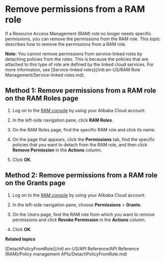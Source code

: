 # Remove permissions from a RAM role

If a Resource Access Management \(RAM\) role no longer needs specific permissions, you can remove the permissions from the RAM role. This topic describes how to remove the permissions from a RAM role.

**Note:** You cannot remove permissions from service-linked roles by detaching policies from the roles. This is because the policies that are attached to this type of role are defined by the linked cloud services. For more information, see [Service-linked roles](/intl.en-US/RAM Role Management/Service-linked roles.md).

## Method 1: Remove permissions from a RAM role on the RAM Roles page

1.  Log on to the [RAM console](https://ram.console.aliyun.com/) by using your Alibaba Cloud account.

2.  In the left-side navigation pane, click **RAM Roles**.

3.  On the RAM Roles page, find the specific RAM role and click its name.

4.  On the page that appears, click the **Permissions** tab, find the specific policies that you want to detach from the RAM role, and then click **Remove Permission** in the **Actions** column.

5.  Click **OK**.


## Method 2: Remove permissions from a RAM role on the Grants page

1.  Log on to the [RAM console](https://ram.console.aliyun.com/) by using your Alibaba Cloud account.

2.  In the left-side navigation pane, choose **Permissions** \> **Grants**.

3.  On the Users page, find the RAM role from which you want to remove permissions and click **Revoke Permission** in the **Actions** column.

4.  Click **OK**.


**Related topics**  


[DetachPolicyFromRole](/intl.en-US/API Reference/API Reference (RAM)/Policy management APIs/DetachPolicyFromRole.md)

